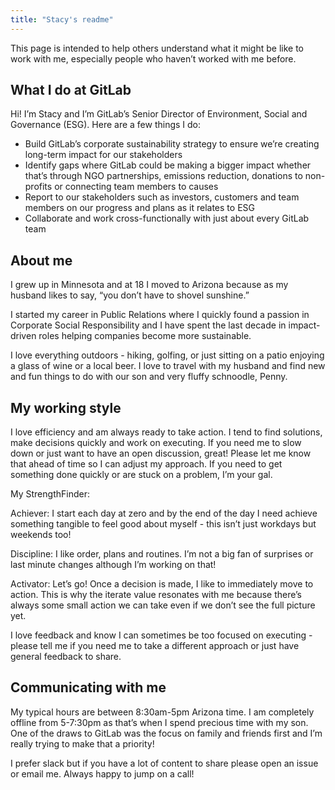 ```yaml
---
title: "Stacy's readme"
---
```


This page is intended to help others understand what it might be like to work with me, especially people who haven’t worked with me before.

## What I do at GitLab

Hi! I’m Stacy and I’m GitLab’s Senior Director of Environment, Social and Governance (ESG). Here are a few things I do:

- Build GitLab’s corporate sustainability strategy to ensure we’re creating long-term impact for our stakeholders
- Identify gaps where GitLab could be making a bigger impact whether that’s through NGO partnerships, emissions reduction, donations to non-profits or connecting team members to causes
- Report to our stakeholders such as investors, customers and team members on our progress and plans as it relates to ESG
- Collaborate and work cross-functionally with just about every GitLab team

## About me

I grew up in Minnesota and at 18 I moved to Arizona because as my husband likes to say, “you don’t have to shovel sunshine.”

I started my career in Public Relations where I quickly found a passion in Corporate Social Responsibility and I have spent the last decade in impact-driven roles helping companies become more sustainable.

I love everything outdoors - hiking, golfing, or just sitting on a patio enjoying a glass of wine or a local beer. I love to travel with my husband and find new and fun things to do with our son and very fluffy schnoodle, Penny.

## My working style

I love efficiency and am always ready to take action. I tend to find solutions, make decisions quickly and work on executing. If you need me to slow down or just want to have an open discussion, great! Please let me know that ahead of time so I can adjust my approach. If you need to get something done quickly or are stuck on a problem, I’m your gal.

My StrengthFinder:

Achiever: I start each day at zero and by the end of the day I need achieve something tangible to feel good about myself - this isn’t just workdays but weekends too!

Discipline: I like order, plans and routines. I’m not a big fan of surprises or last minute changes although I’m working on that!

Activator: Let’s go! Once a decision is made, I like to immediately move to action. This is why the iterate value resonates with me because there’s always some small action we can take even if we don’t see the full picture yet.

I love feedback and know I can sometimes be too focused on executing - please tell me if you need me to take a different approach or just have general feedback to share.

## Communicating with me

My typical hours are between 8:30am-5pm Arizona time. I am completely offline from 5-7:30pm as that’s when I spend precious time with my son. One of the draws to GitLab was the focus on family and friends first and I’m really trying to make that a priority!

I prefer slack but if you have a lot of content to share please open an issue or email me. Always happy to jump on a call!

